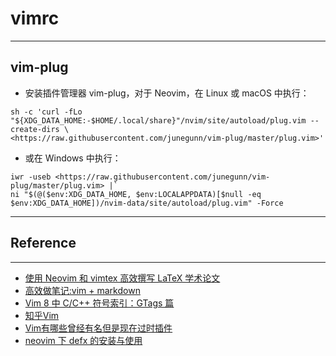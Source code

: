 # vimrc

---
## vim-plug

* 安装插件管理器 vim-plug，对于 Neovim，在 Linux 或 macOS 中执行：

```
sh -c 'curl -fLo "${XDG_DATA_HOME:-$HOME/.local/share}"/nvim/site/autoload/plug.vim --create-dirs \
<https://raw.githubusercontent.com/junegunn/vim-plug/master/plug.vim>'
```

* 或在 Windows 中执行：

```
iwr -useb <https://raw.githubusercontent.com/junegunn/vim-plug/master/plug.vim> |`
ni "$(@($env:XDG_DATA_HOME, $env:LOCALAPPDATA)[$null -eq $env:XDG_DATA_HOME])/nvim-data/site/autoload/plug.vim" -Force
```

---
## Reference

---
* [使用 Neovim 和 vimtex 高效撰写 LaTeX 学术论文](https://sspai.com/post/64080)
* [高效做笔记:vim + markdown](https://zhuanlan.zhihu.com/p/84773275)
* [Vim 8 中 C/C++ 符号索引：GTags 篇](https://zhuanlan.zhihu.com/p/36279445)
* [知乎Vim](https://www.zhihu.com/column/vimrc)
* [Vim有哪些曾经有名但是现在过时插件](https://www.zhihu.com/question/31934850)
* [neovim 下 defx 的安装与使用](https://learnku.com/articles/34885)


